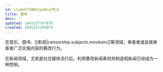 ```yaml
---
id: L1u0uhTXBNnCpe8cefRjS
title: 篡改
desc: ''
updated: 1645157767870
created: 1645157294074
---
```


在音乐、图书、[[影视|censorship.subjects.moviestv]]等领域，审查者或自我审查者广泛实施内容的篡改行为。

在新闻领域，尤其是社交媒体流行后，利用篡改新闻素材并制造假新闻已经成为一种惯例。
